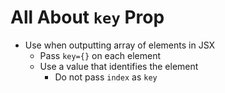# All About `key` Prop

- Use when outputting array of elements in JSX
  - Pass `key={}` on each element
  - Use a value that identifies the element
    - Do not pass `index` as `key`


